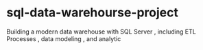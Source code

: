 # sql-data-warehourse-project
Building a modern data warehouse with SQL Server , including ETL Processes , data modeling , and analytic
